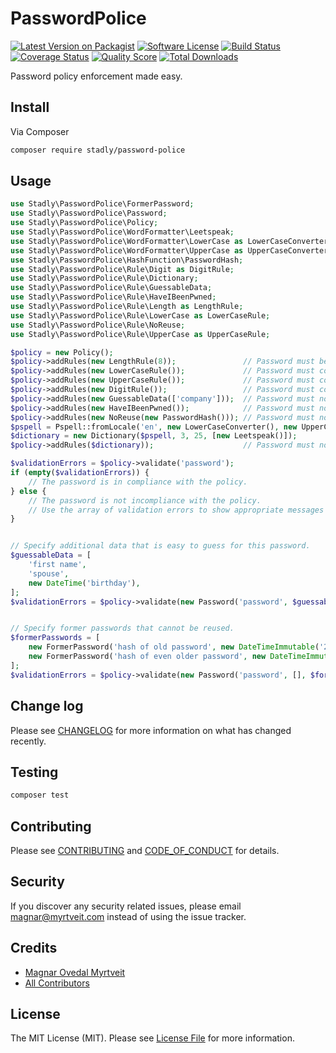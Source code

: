 # PasswordPolice

[![Latest Version on Packagist][ico-version]][link-packagist]
[![Software License][ico-license]](LICENSE.md)
[![Build Status][ico-travis]][link-travis]
[![Coverage Status][ico-scrutinizer]][link-scrutinizer]
[![Quality Score][ico-code-quality]][link-code-quality]
[![Total Downloads][ico-downloads]][link-downloads]

Password policy enforcement made easy.

## Install

Via Composer

``` bash
composer require stadly/password-police
```

## Usage

``` php
use Stadly\PasswordPolice\FormerPassword;
use Stadly\PasswordPolice\Password;
use Stadly\PasswordPolice\Policy;
use Stadly\PasswordPolice\WordFormatter\Leetspeak;
use Stadly\PasswordPolice\WordFormatter\LowerCase as LowerCaseConverter;
use Stadly\PasswordPolice\WordFormatter\UpperCase as UpperCaseConverter;
use Stadly\PasswordPolice\HashFunction\PasswordHash;
use Stadly\PasswordPolice\Rule\Digit as DigitRule;
use Stadly\PasswordPolice\Rule\Dictionary;
use Stadly\PasswordPolice\Rule\GuessableData;
use Stadly\PasswordPolice\Rule\HaveIBeenPwned;
use Stadly\PasswordPolice\Rule\Length as LengthRule;
use Stadly\PasswordPolice\Rule\LowerCase as LowerCaseRule;
use Stadly\PasswordPolice\Rule\NoReuse;
use Stadly\PasswordPolice\Rule\UpperCase as UpperCaseRule;

$policy = new Policy();
$policy->addRules(new LengthRule(8));               // Password must be at least 8 characters long.
$policy->addRules(new LowerCaseRule());             // Password must contain lower case letters.
$policy->addRules(new UpperCaseRule());             // Password must contain upper case letters.
$policy->addRules(new DigitRule());                 // Password must contain digits.
$policy->addRules(new GuessableData(['company']));  // Password must not contain data that is easy to guess.
$policy->addRules(new HaveIBeenPwned());            // Password must not be exposed in data breaches.
$policy->addRules(new NoReuse(new PasswordHash())); // Password must not have been used earlier.
$pspell = Pspell::fromLocale('en', new LowerCaseConverter(), new UpperCaseConverter());
$dictionary = new Dictionary($pspell, 3, 25, [new Leetspeak()]);
$policy->addRules($dictionary));                    // Password must not contain dictionary words.

$validationErrors = $policy->validate('password');
if (empty($validationErrors)) {
    // The password is in compliance with the policy.
} else {
    // The password is not incompliance with the policy.
    // Use the array of validation errors to show appropriate messages to the user.
}


// Specify additional data that is easy to guess for this password.
$guessableData = [
    'first name',
    'spouse',
    new DateTime('birthday'),
];
$validationErrors = $policy->validate(new Password('password', $guessableData));


// Specify former passwords that cannot be reused.
$formerPasswords = [
    new FormerPassword('hash of old password', new DateTimeImmutable('2018-11-30')),
    new FormerPassword('hash of even older password', new DateTimeImmutable('2010-08-23')),
];
$validationErrors = $policy->validate(new Password('password', [], $formerPasswords));
```

## Change log

Please see [CHANGELOG](CHANGELOG.md) for more information on what has changed recently.

## Testing

``` bash
composer test
```

## Contributing

Please see [CONTRIBUTING](CONTRIBUTING.md) and [CODE_OF_CONDUCT](CODE_OF_CONDUCT.md) for details.

## Security

If you discover any security related issues, please email magnar@myrtveit.com instead of using the issue tracker.

## Credits

- [Magnar Ovedal Myrtveit][link-author]
- [All Contributors][link-contributors]

## License

The MIT License (MIT). Please see [License File](LICENSE.md) for more information.

[ico-version]: https://img.shields.io/packagist/v/stadly/password-police.svg?style=flat-square
[ico-license]: https://img.shields.io/badge/license-MIT-brightgreen.svg?style=flat-square
[ico-travis]: https://img.shields.io/travis/Stadly/PasswordPolice/master.svg?style=flat-square
[ico-scrutinizer]: https://img.shields.io/scrutinizer/coverage/g/Stadly/PasswordPolice.svg?style=flat-square
[ico-code-quality]: https://img.shields.io/scrutinizer/g/Stadly/PasswordPolice.svg?style=flat-square
[ico-downloads]: https://img.shields.io/packagist/dt/stadly/password-police.svg?style=flat-square

[link-packagist]: https://packagist.org/packages/stadly/password-police
[link-travis]: https://travis-ci.org/Stadly/PasswordPolice
[link-scrutinizer]: https://scrutinizer-ci.com/g/Stadly/PasswordPolice/code-structure
[link-code-quality]: https://scrutinizer-ci.com/g/Stadly/PasswordPolice
[link-downloads]: https://packagist.org/packages/stadly/password-police
[link-author]: https://github.com/Stadly
[link-contributors]: ../../contributors
